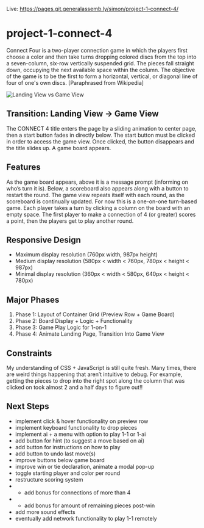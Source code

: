 Live: https://pages.git.generalassemb.ly/simon/project-1-connect-4/

# project-1-connect-4
Connect Four is a two-player connection game in which the players first choose a color and then take turns dropping colored discs from the top into a seven-column, six-row vertically suspended grid. The pieces fall straight down, occupying the next available space within the column. The objective of the game is to be the first to form a horizontal, vertical, or diagonal line of four of one's own discs. [Paraphrased from Wikipedia]

![Landing View vs Game View](http://dropitlikeitshot.bitballoon.com/images/landing-view-and-game-view.jpg)

## Transition: Landing View → Game View
The CONNECT 4 title enters the page by a sliding animation to center page, then a start button fades in directly below. The start button must be clicked in order to access the game view. Once clicked, the button disappears and the title slides up. A game board appears.

## Features
As the game board appears, above it is a message prompt (informing on who’s turn it is). Below, a scoreboard also appears along with a button to restart the round. The game view repeats itself with each round, as the scoreboard is continually updated.
For now this is a one-on-one turn-based game. Each player takes a turn by clicking a column on the board with an empty space. The first player to make a connection of 4 (or greater) scores a point, then the players get to play another round.

## Responsive Design
* Maximum display resolution (760px width, 987px height)
* Medium display resolution (580px < width < 760px, 780px < height < 987px)
* Minimal display resolution (360px < width < 580px, 640px < height < 780px)

## Major Phases
1. Phase 1: Layout of Container Grid (Preview Row + Game Board)
2. Phase 2: Board Display + Logic + Functionality
3. Phase 3: Game Play Logic for 1-on-1
4. Phase 4: Animate Landing Page, Transition Into Game View

## Constraints
My understanding of CSS + JavaScript is still quite fresh. Many times, there are weird things happening that aren’t intuitive to debug. For example, getting the pieces to drop into the right spot along the column that was clicked on took almost 2 and a half days to figure out!!

## Next Steps
 * implement click & hover functionality on preview row
 * implement keyboard functionality to drop pieces
 * implement ai + a menu with option to play 1-1 or 1-ai
 * add button for hint (to suggest a move based on ai)
 * add button for instructions on how to play
 * add button to undo last move(s)
 * improve buttons below game board
 * improve win or tie declaration, animate a modal pop-up
 * toggle starting player and color per round
 * restructure scoring system
 * - add bonus for connections of more than 4
 * - add bonus for amount of remaining pieces post-win
 * add more sound effects
 * eventually add network functionality to play 1-1 remotely

